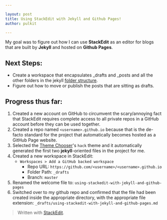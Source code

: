 ```yaml
---

layout: post
title: Using StackEdit with Jekyll and Github Pages!
author: pulkit

---
```


My goal was to figure out how I can use **StackEdit** as an editor for blogs that are built by **Jekyll** and hosted on **Github Pages**.

## Next Steps:
* Create a workspace that encapsulates _drafts and _posts and all the other folders in the jekyll [folder structure](https://jekyllrb.com/docs/structure/).
* Figure out how to move or publish the posts that are sitting as drafts.

## Progress thus far:

1. Created a new account on GitHub to circumvent the scary/annoying fact that StackEdit requires complete access to all private repos in a GitHub account before they can be used together.
2. Created a repo named `<username>.github.io` because that is the de-facto standard for the project that automatically becomes hosted as a GitHub Page website.
3. Selected the [Theme Chooser](https://help.github.com/articles/adding-a-jekyll-theme-to-your-github-pages-site-with-the-jekyll-theme-chooser/)'s `hack` theme and it automatically generated the first two **jekyll**-oriented files in the project for me.
4. Created a new workspace in StackEdit:
    * `Workspaces > Add a GitHub backed workspace`
        * Repo URL: `https://github.com/<username>/<username>.github.io`
        * Folder Path: `_drafts`
        * Branch: `master`
5. Renamed the welcome file to: `using-stackedit-with-jekyll-and-github-pages`
6.  Switched over to my github repo and confirmed that the file had been created inside the appropriate directory, with the appropriate file extension: `_drafts/using-stackedit-with-jekyll-and-github-pages.md`

> Written with [StackEdit](https://stackedit.io/).
<!--stackedit_data:
eyJoaXN0b3J5IjpbLTIwNjUyMjQzOTFdfQ==
-->